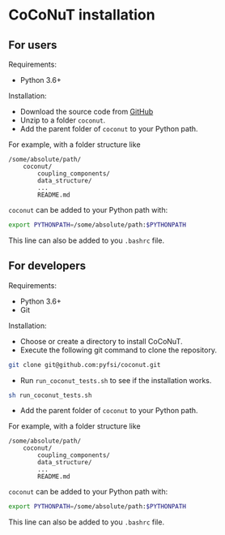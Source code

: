 # CoCoNuT installation

## For users

Requirements:

-   Python 3.6+

Installation:

-   Download the source code from [GitHub](https://github.com/pyfsi/coconut)
-   Unzip to a folder `coconut`.
-   Add the parent folder of `coconut` to your Python path.

For example, with a folder structure like
```
/some/absolute/path/
    coconut/
        coupling_components/
        data_structure/
        ...
        README.md
```
`coconut` can be added to your Python path with:
```bash
export PYTHONPATH=/some/absolute/path:$PYTHONPATH
```
This line can also be added to you `.bashrc` file.




## For developers

Requirements:

-   Python 3.6+
-   Git

Installation:

-   Choose or create a directory to install CoCoNuT.
-   Execute the following git command to clone the repository.

```bash
git clone git@github.com:pyfsi/coconut.git

```
-   Run `run_coconut_tests.sh` to see if the installation works.

```bash
sh run_coconut_tests.sh
```
-   Add the parent folder of `coconut` to your Python path.

For example, with a folder structure like
```
/some/absolute/path/
    coconut/
        coupling_components/
        data_structure/
        ...
        README.md
```
`coconut` can be added to your Python path with:
```bash
export PYTHONPATH=/some/absolute/path:$PYTHONPATH
```
This line can also be added to you `.bashrc` file.







